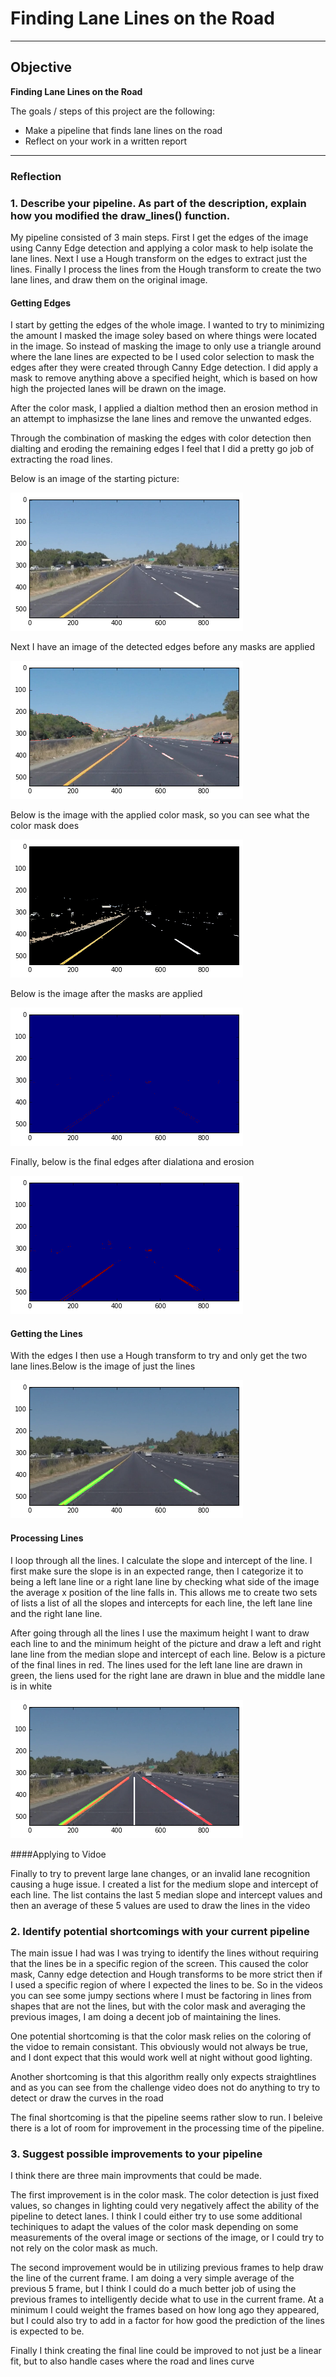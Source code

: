# **Finding Lane Lines on the Road** 

---
## Objective

**Finding Lane Lines on the Road**

The goals / steps of this project are the following:
* Make a pipeline that finds lane lines on the road
* Reflect on your work in a written report


[//]: # (Image References)

[image1]: ./Results/OriginalImage.png "Original Image"

[edges]: ./Results/Edges1.png "Canny Edges"

[colorMask]: ./Results/ColorFilter.png "Color Filter"

[edgesMasked]: ./Results/EdgesMasked.png "Edges Masked"

[finalEdges]: ./Results/FinalEdges.png "Final Edges"

[lines]: ./Results/Lines.png "Lines"  

[finalLines]: ./Results/FinalLines.png "Final Lines"

---

### Reflection

### 1. Describe your pipeline. As part of the description, explain how you modified the draw_lines() function.

My pipeline consisted of 3 main steps. First I get the edges of the image using Canny Edge detection and applying a color mask to help isolate the lane lines. Next I use a Hough transform on the edges to extract just the lines. Finally I process the lines from the Hough transform to create the two lane lines, and draw them on the original image.

#### Getting Edges
I start by getting the edges of the whole image. I wanted to try to minimizing the amount I masked the image soley based on where things were located in the image. So instead of masking the image to only use a triangle around where the lane lines are expected to be I used color selection to mask the edges after they were created through Canny Edge detection. I did apply a mask to remove anything above a specified height, which is based on how high the projected lanes will be drawn on the image.

After the color mask, I applied a dialtion method then an erosion method in an attempt to imphasizse the lane lines and remove the unwanted edges.

Through the combination of masking the edges with color detection then dialting and eroding the remaining edges I feel that I did a pretty go job of extracting the road lines.

Below is an image of the starting picture:

![alt text][image1]

Next I have an image of the detected edges before any masks are applied

![alt text][edges]

Below is the image with the applied color mask, so you can see what the color mask does

![alt text][colorMask]

Below is the image after the masks are applied

![alt text][edgesMasked]

Finally, below is the final edges after dialationa and erosion

![alt text][FinalEdges]


#### Getting the Lines
With the edges I then use a Hough transform to try and only get the two lane lines.Below is the image of just the lines

![alt text][Lines]

#### Processing Lines

I loop through all the lines. I calculate the slope and intercept of the line. I first make sure the slope is in an expected range, then I categorize it to being a left lane line or a right lane line by checking what side of the image the average x position of the line falls in. This allows me to create two sets of lists a list of all the slopes and intercepts for each line, the left lane line and the right lane line. 

After going through all the lines I use the maximum height I want to draw each line to and the minimum height of the picture and draw a left and right lane line from the median slope and intercept of each line. Below is a picture of the final lines in red. The lines used for the left lane line are drawn in green, the liens used for the right lane are drawn in blue and the middle lane is in white

![alt text][FinalLines]


####Applying to Vidoe

Finally to try to prevent large lane changes, or an invalid lane recognition causing a huge issue. I created a list for the medium slope and intercept of each line. The list contains the last 5 median slope and intercept values and then an average of these 5 values are used to draw the lines in the video


### 2. Identify potential shortcomings with your current pipeline

The main issue I had was I was trying to identify the lines without requiring that the lines be in a specific region of the screen. This caused the color mask, Canny edge detection and Hough transforms to be more strict then if I used a specific region of where I expected the lines to be. So in the videos you can see some jumpy sections where I must be factoring in lines from shapes that are not the lines, but with the color mask and averaging the previous images, I am doing a decent job of maintaining the lines.

One potential shortcoming is that the color mask relies on the coloring of the vidoe to remain consistant. This obviously would not always be true, and I dont expect that this would work well at night without good lighting.

Another shortcoming is that this algorithm really only expects straightlines and as you can see from the challenge video does not do anything to try to detect or draw the curves in the road

The final shortcoming is that the pipeline seems rather slow to run. I beleive there is a lot of room for improvement in the processing time of the pipeline.

### 3. Suggest possible improvements to your pipeline

I think there are three main improvments that could be made.

The first improvement is in the color mask. The color detection is just fixed values, so changes in lighting could very negatively affect the ability of the pipeline to detect lanes. I think I could either try to use some additional techiniques to adapt the values of the color mask depending on some measurements of the overal image or sections of the image, or I could try to not rely on the color mask as much.

The second improvement would be in utilizing previous frames to help draw the line of the current frame. I am doing a very simple average of the previous 5 frame, but I think I could do a much better job of using the previous frames to intelligently decide what to use in the current frame. At a minimum I could weight the frames based on how long ago they appeared, but I could also try to add in a factor for how good the prediction of the lines is expected to be.


Finally I think creating the final line could be improved to not just be a linear fit, but to also handle cases where the road and lines curve



